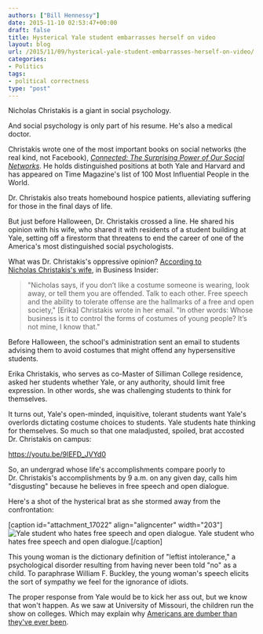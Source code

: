 ```yaml
---
authors: ["Bill Hennessy"]
date: 2015-11-10 02:53:47+00:00
draft: false
title: Hysterical Yale student embarrasses herself on video
layout: blog
url: /2015/11/09/hysterical-yale-student-embarrasses-herself-on-video/
categories:
- Politics
tags:
- political correctness
type: "post"
---
```


Nicholas Christakis is a giant in social psychology.

And social psychology is only part of his resume. He's also a medical doctor.

Christakis wrote one of the most important books on social networks (the real kind, not Facebook), _[Connected: The Surprising Power of Our Social Networks](https://www.connectedthebook.com)_. He holds distinguished positions at both Yale and Harvard and has appeared on Time Magazine's list of 100 Most Influential People in the World.

Dr. Christakis also treats homebound hospice patients, alleviating suffering for those in the final days of life.

But just before Halloween, Dr. Christakis crossed a line. He shared his opinion with his wife, who shared it with residents of a student building at Yale, setting off a firestorm that threatens to end the career of one of the America's most distinguished social psychologists.

What was Dr. Christakis's oppressive opinion? [According to Nicholas Christakis's wife](https://www.businessinsider.com/racial-tensions-boiling-over-at-yale-2015-11), in Business Insider:



> "Nicholas says, if you don’t like a costume someone is wearing, look away, or tell them you are offended. Talk to each other. Free speech and the ability to tolerate offense are the hallmarks of a free and open society," [Erika] Christakis wrote in her email. "In other words: Whose business is it to control the forms of costumes of young people? It’s not mine, I know that."



Before Halloween, the school's administration sent an email to students advising them to avoid costumes that might offend any hypersensitive students.

Erika Christakis, who serves as co-Master of Silliman College residence, asked her students whether Yale, or any authority, should limit free expression. In other words, she was challenging students to think for themselves.

It turns out, Yale's open-minded, inquisitive, tolerant students want Yale's overlords dictating costume choices to students. Yale students hate thinking for themselves. So much so that one maladjusted, spoiled, brat accosted Dr. Christakis on campus:

https://youtu.be/9IEFD_JVYd0

So, an undergrad whose life's accomplishments compare poorly to Dr. Christakis's accomplishments by 9 a.m. on any given day, calls him "disgusting" because he believes in free speech and open dialogue.

Here's a shot of the hysterical brat as she stormed away from the confrontation:

[caption id="attachment_17022" align="aligncenter" width="203"]![Yale student who hates free speech and open dialogue. ](https://hennessysview.com/wp-content/uploads/2015/11/Screenshot-2015-11-09-18.57.08.png)
Yale student who hates free speech and open dialogue.[/caption]

This young woman is the dictionary definition of "leftist intolerance," a psychological disorder resulting from having never been told "no" as a child. To paraphrase William F. Buckley, the young woman's speech elicits the sort of sympathy we feel for the ignorance of idiots.

The proper response from Yale would be to kick her ass out, but we know that won't happen. As we saw at University of Missouri, the children run the show on colleges. Which may explain why [Americans are dumber than they've ever been](https://www.zerohedge.com/news/2014-08-25/dumb-dumber-scientific-proof-people-are-getting-stupider).
